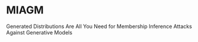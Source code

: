 # MIAGM
Generated Distributions Are All You Need for Membership Inference Attacks Against Generative Models
